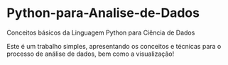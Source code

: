 # Python-para-Analise-de-Dados
Conceitos básicos da Linguagem Python para Ciência de Dados

Este é um trabalho simples, apresentando os conceitos e técnicas para o processo de análise de dados, bem como a visualização!
